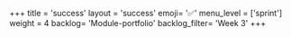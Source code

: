 +++
title = 'success'
layout = 'success'
emoji= '✅'
menu_level = ['sprint']
weight = 4
backlog= 'Module-portfolio'
backlog_filter= 'Week 3'
+++


